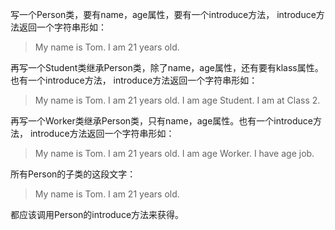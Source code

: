 写一个Person类，要有name，age属性，要有一个introduce方法，
introduce方法返回一个字符串形如：

>My name is Tom. I am 21 years old.

再写一个Student类继承Person类，除了name，age属性，还有要有klass属性。也有一个introduce方法，
introduce方法返回一个字符串形如：

>My name is Tom. I am 21 years old. I am age Student. I am at Class 2.


再写一个Worker类继承Person类，只有name，age属性。也有一个introduce方法，
introduce方法返回一个字符串形如：

>My name is Tom. I am 21 years old. I am age Worker. I have age job.


所有Person的子类的这段文字：

>My name is Tom. I am 21 years old.

都应该调用Person的introduce方法来获得。